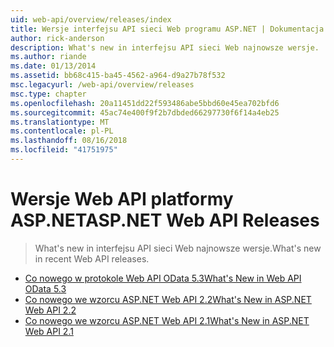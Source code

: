 ```yaml
---
uid: web-api/overview/releases/index
title: Wersje interfejsu API sieci Web programu ASP.NET | Dokumentacja firmy Microsoft
author: rick-anderson
description: What's new in interfejsu API sieci Web najnowsze wersje.
ms.author: riande
ms.date: 01/13/2014
ms.assetid: bb68c415-ba45-4562-a964-d9a27b78f532
msc.legacyurl: /web-api/overview/releases
msc.type: chapter
ms.openlocfilehash: 20a11451dd22f593486abe5bbd60e45ea702bfd6
ms.sourcegitcommit: 45ac74e400f9f2b7dbded66297730f6f14a4eb25
ms.translationtype: MT
ms.contentlocale: pl-PL
ms.lasthandoff: 08/16/2018
ms.locfileid: "41751975"
---
```

<a name="aspnet-web-api-releases"></a><span data-ttu-id="08844-103">Wersje Web API platformy ASP.NET</span><span class="sxs-lookup"><span data-stu-id="08844-103">ASP.NET Web API Releases</span></span>
====================
> <span data-ttu-id="08844-104">What's new in interfejsu API sieci Web najnowsze wersje.</span><span class="sxs-lookup"><span data-stu-id="08844-104">What's new in recent Web API releases.</span></span>


- [<span data-ttu-id="08844-105">Co nowego w protokole Web API OData 5.3</span><span class="sxs-lookup"><span data-stu-id="08844-105">What's New in Web API OData 5.3</span></span>](whats-new-in-aspnet-web-api-odata-53.md)
- [<span data-ttu-id="08844-106">Co nowego we wzorcu ASP.NET Web API 2.2</span><span class="sxs-lookup"><span data-stu-id="08844-106">What's New in ASP.NET Web API 2.2</span></span>](whats-new-in-aspnet-web-api-22.md)
- [<span data-ttu-id="08844-107">Co nowego we wzorcu ASP.NET Web API 2.1</span><span class="sxs-lookup"><span data-stu-id="08844-107">What's New in ASP.NET Web API 2.1</span></span>](whats-new-in-aspnet-web-api-21.md)

